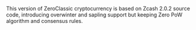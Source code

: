 This version of ZeroClassic cryptocurrency is based on Zcash 2.0.2 source code, introducing overwinter and sapling support but keeping Zero PoW algorithm and consensus rules.

